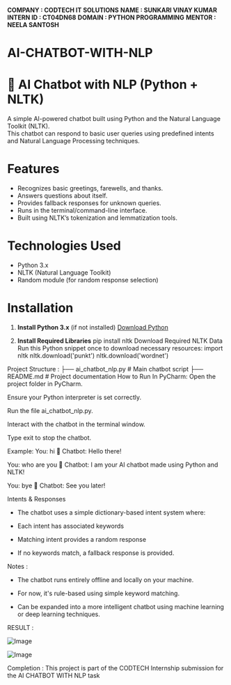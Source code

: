 **COMPANY : CODTECH IT SOLUTIONS**
**NAME : SUNKARI VINAY KUMAR**
**INTERN ID : CT04DN68**
**DOMAIN : PYTHON PROGRAMMING**
**MENTOR : NEELA SANTOSH**

# AI-CHATBOT-WITH-NLP

# 🤖 AI Chatbot with NLP (Python + NLTK)

A simple AI-powered chatbot built using Python and the Natural Language Toolkit (NLTK).  
This chatbot can respond to basic user queries using predefined intents and Natural Language Processing techniques.


# Features

- Recognizes basic greetings, farewells, and thanks.
- Answers questions about itself.
- Provides fallback responses for unknown queries.
- Runs in the terminal/command-line interface.
- Built using NLTK’s tokenization and lemmatization tools.



# Technologies Used

- Python 3.x
- NLTK (Natural Language Toolkit)
- Random module (for random response selection)


# Installation

1. **Install Python 3.x** (if not installed)
   [Download Python](https://www.python.org/downloads/)

2. **Install Required Libraries**
   pip install nltk
Download Required NLTK Data
Run this Python snippet once to download necessary resources:
import nltk
nltk.download('punkt')
nltk.download('wordnet')

Project Structure :
├── ai_chatbot_nlp.py    # Main chatbot script
├── README.md            # Project documentation
 How to Run In PyCharm:
Open the project folder in PyCharm.

Ensure your Python interpreter is set correctly.

Run the file ai_chatbot_nlp.py.

Interact with the chatbot in the terminal window.

Type exit to stop the chatbot.

Example:
You: hi
🤖 Chatbot: Hello there!

You: who are you
🤖 Chatbot: I am your AI chatbot made using Python and NLTK!

You: bye
🤖 Chatbot: See you later!

Intents & Responses
- The chatbot uses a simple dictionary-based intent system where:

- Each intent has associated keywords

- Matching intent provides a random response

- If no keywords match, a fallback response is provided.

Notes :
- The chatbot runs entirely offline and locally on your machine.

- For now, it's rule-based using simple keyword matching.

- Can be expanded into a more intelligent chatbot using machine learning or deep learning techniques.

RESULT :


![Image](https://github.com/user-attachments/assets/13eaacfb-7774-4641-9291-5ccae5a28c32)

![Image](https://github.com/user-attachments/assets/d7e8d824-1b3c-4874-845d-834a3b646fe7)




Completion : This project is part of the CODTECH Internship submission for the AI CHATBOT WITH NLP task


